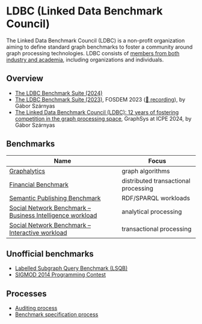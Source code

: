 # LDBC (Linked Data Benchmark Council)

The Linked Data Benchmark Council (LDBC) is a non-profit organization aiming to define standard graph benchmarks to foster a community around graph processing technologies. LDBC consists of [members from both industry and academia](https://ldbcouncil.org/organizational-members/), including organizations and individuals.

## Overview

* [The LDBC Benchmark Suite (2024)](https://ldbcouncil.org/docs/presentations/the-ldbc-benchmark-suite-2024-szarnyasg.pdf)
* [The LDBC Benchmark Suite (2023)](https://ldbcouncil.org/docs/presentations/the-ldbc-benchmark-suite-fosdem-hpc-devroom-2023-szarnyasg.pdf), FOSDEM 2023 ([🎥 recording](https://www.youtube.com/watch?v=q26DHnQFw54)), by Gábor Szárnyas
* [The Linked Data Benchmark Council (LDBC): 12 years of fostering competition in the graph processing space](https://szarnyasg.github.io/talks/graphsys24-ldbc-keynote.pdf), GraphSys at ICPE 2024, by Gábor Szárnyas

## Benchmarks

| Name | Focus |
|------|-------|
| [Graphalytics](https://ldbcouncil.org/benchmarks/graphalytics/) | graph algorithms |
| [Financial Benchmark](https://ldbcouncil.org/benchmarks/finbench/) | distributed transactional processing |
| [Semantic Publishing Benchmark](https://ldbcouncil.org/benchmarks/spb/) | RDF/SPARQL workloads |
| [Social Network Benchmark – Business Intelligence workload](https://ldbcouncil.org/benchmarks/snb-bi/) | analytical processing |
| [Social Network Benchmark – Interactive workload](https://ldbcouncil.org/benchmarks/snb-interactive/) | transactional processing |

## Unofficial benchmarks

* [Labelled Subgraph Query Benchmark (LSQB)](https://github.com/ldbc/lsqb)
* [SIGMOD 2014 Programming Contest](https://arxiv.org/pdf/2010.12243)

## Processes

* [Auditing process](https://ldbcouncil.org/docs/ldbc-snb-auditing-process.pdf)
* [Benchmark specification process](https://ldbcouncil.org/docs/ldbc-benchmark-specification-process.pdf)
